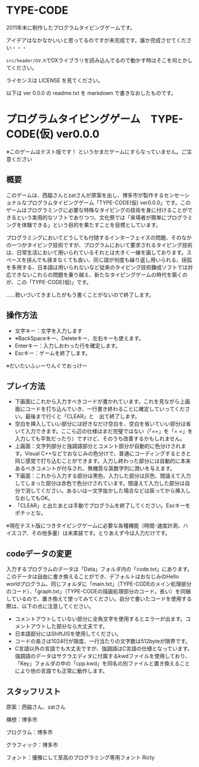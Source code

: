 TYPE-CODE
=========

2011年末に制作したプログラムタイピングゲームです。

アイデアはなかなかいいと思ってるのですが未完成です。誰か完成させてください・・・

<code>src/header/GV.h</code>でDXライブラリを読み込んでるので動かす時はそこを何とかしてください。

ライセンスは LICENSE を見てください。

以下は ver 0.0.0 の readme.txt を markdown で書きなおしたものです。

# プログラムタイピングゲーム　TYPE-CODE(仮) ver0.0.0

※このゲームはテスト版です！ というかまだゲームにすらなっていません。ご注意ください


## 概要


このゲームは、西脇さんとzatさんが原案を出し、博多市が製作するセンセーショナルなプログラムタイピングゲーム「TYPE-CODE(仮) ver0.0.0」です。このゲームはプログラミングに必要な特殊なタイピングの技術を身に付けることができるという実用的なソフトでありつつ、文化祭では「来場者が簡単にプログラミングを体験できる」という目的を果たすことを目標としています。

プログラミングにおいてどうしても付随するインターフェイスの問題、そのなかの一つがタイピング技術ですが、プログラムにおいて要求されるタイピング技術は、日常生活において用いられているそれとは大きく一線を画しております。スペースを挟んでも挟まなくても良い、同じ語が何度も繰り返し用いられる、括弧を多用する、日本語は用いられないなど従来のタイピング技術錬成ソフトでは対応できないこれらの問題を乗り越え、新たなタイピングゲームの時代を築くのが、この「TYPE-CODE(仮)」です。

……勢いづいてきましたがもう書くことがないので終了します。


## 操作方法


* 文字キー：文字を入力します
* ※BackSpaceキー、Deleteキー、左右キーも使えます。
* Enterキー：入力しおわった行を確定します。
* Escキー：ゲームを終了します。

※だいたいふぃーりんぐでおっけー


## プレイ方法


* 下画面にこれから入力すべきコードが書かれています。これを見ながら上画面にコードを打ち込んでいき、一行書き終わることに確定していってください。最後まで行くと「CLEAR」と　出て終了します。
* 空白を挿入していい部分には好きなだけ空白を、空白を省いていい部分は省いて入力できます。ここら辺の仕様はまだ完璧ではない（「==」を「= =」を入力しても平気だったり）ですけど、そのうち改善するかもしれません。
* 上画面：文字列部分と強調語部分とコメント部分が自動的に色分けされます。Visual C++などでおなじみの色分けで、普通にコーディングするときと同じ感覚で打ち込むことができます。入力し終わった部分には自動的に本来あるべきコメントが付与され、無機質な英数字列に潤いを与えます。
* 下画面：これから入力する部分は黒色、入力した部分は灰色、間違えて入力してしまった部分は赤色で色分けされています。間違えて入力した部分は自分で消してください。あるいは一文字抜かした場合などは戻ってから挿入しなおしてもOK。
* 「CLEAR」と出たあとは手動でプログラムを終了してください。Escキーをポチッとな。

※現在テスト版につきタイピングゲームに必要な各種機能（時間･速度計測、ハイスコア、その他多量）は未実装です。とりあえず今は入力だけです。


## codeデータの変更


入力するプログラムのデータは「Data」フォルダ内の「code.txt」にあります。このデータは自由に書き換えることができ、デフォルトはおなじみのHello worldプログラム、同じフォルダに「main.txt」（TYPE-CODEのメイン処理部分のコード）、「graph.txt」（TYPE-CODEの描画処理部分のコード。長い）を同梱しているので、置き換えて使ってみてください。自分で書いたコードを使用する際は、以下の点に注意してください。

* コメントアウトしていない部分に全角文字を使用するとエラーが出ます。コメントアウトした部分なら大丈夫です。
* 日本語部分にはShiftJISを使用してください。
* コードの長さは1024行が限度、一行当たりの文字数は512byteが限界です。
* C言語以外の言語でも大丈夫ですが、強調語はC言語の仕様となっています。強調語のデータはサクラエディタに付属するkwdファイルを使用しており、「Key」フォルダの中の「cpp.kwd」を同名の別ファイルと置き換えることにより他の言語でも正常に動作します。


## スタッフリスト

原案：西脇さん、zatさん

構想：博多市

プログラム：博多市

グラフィック：博多市

フォント：優雅にして至高のプログラミング専用フォント Ricty
